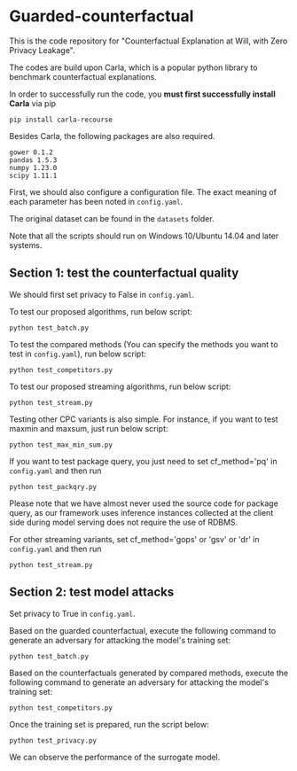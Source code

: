 # Guarded-counterfactual

This is the code repository for "Counterfactual Explanation at Will, with Zero Privacy Leakage".

The codes are build upon Carla, which is a popular python library to benchmark counterfactual explanations. 

In order to successfully run the code, you **must first successfully install Carla** via pip

```
pip install carla-recourse
```

Besides Carla, the following packages are also required.

```
gower 0.1.2
pandas 1.5.3
numpy 1.23.0
scipy 1.11.1
```


First, we should also configure a configuration file. The exact meaning of each parameter has been noted in `config.yaml`.

The original dataset can be found in the `datasets` folder.

Note that all the scripts should run on Windows 10/Ubuntu 14.04 and later systems.

## Section 1:  test the counterfactual quality

We should first set privacy to False in `config.yaml`.

To test our proposed algorithms, run below script:
```
python test_batch.py
```

To test the compared methods (You can specify the methods you want to test in  `config.yaml`), run below script:
```
python test_competitors.py
```

To test our proposed streaming algorithms, run below script:
```
python test_stream.py
```

Testing other CPC variants is also simple. For instance, if you want to test maxmin and maxsum, just run below script:
```
python test_max_min_sum.py
```

If you want to test package query, you just need to set cf_method='pq' in `config.yaml` and then run
```
python test_packqry.py
```
Please note that we have almost never used the source code for package query, as our framework uses inference instances collected at the client side during model serving does not require the use of RDBMS.

For other streaming variants, set cf_method='gops' or 'gsv' or 'dr' in `config.yaml` and then run
```
python test_stream.py
```

## Section 2: test  model attacks

Set privacy to True in `config.yaml`.

Based on the guarded counterfactual, execute the following command to generate an adversary for attacking the model's training set:
```
python test_batch.py
```

Based on the counterfactuals generated by compared methods, execute the following command to generate an adversary for attacking the model's training set:
```
python test_competitors.py
```

Once the training set is prepared, run the script below:
```
python test_privacy.py
```

We can observe the performance of the surrogate model.
